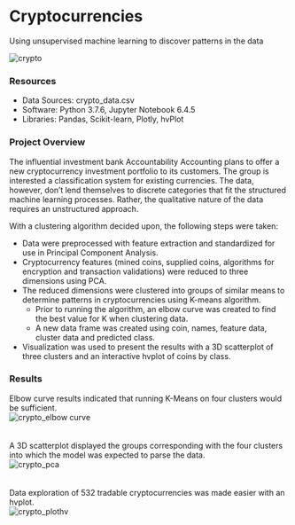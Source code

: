 
# Cryptocurrencies
Using unsupervised machine learning to discover patterns in the data

![crypto](https://user-images.githubusercontent.com/30667001/163814093-7852c317-83a9-4d43-8921-7d60f8f94137.png)

### Resources
- Data Sources: crypto_data.csv
- Software: Python 3.7.6, Jupyter Notebook 6.4.5
- Libraries: Pandas, Scikit-learn, Plotly, hvPlot

### Project Overview
The influential investment bank Accountability Accounting plans to offer a new cryptocurrency investment portfolio to its customers. The group is interested a classification system for existing currencies. The data, however, don’t lend themselves to discrete categories that fit the structured machine learning processes. Rather, the qualitative nature of the data requires an unstructured approach. </br>

With a clustering algorithm decided upon, the following steps were taken: </br>
- Data were preprocessed with feature extraction and standardized for use in Principal Component Analysis.
- Cryptocurrency features (mined coins, supplied coins, algorithms for encryption and transaction validations) were reduced to three dimensions using PCA.
- The reduced dimensions were clustered into groups of similar means to determine patterns in cryptocurrencies using K-means algorithm. </br>
  - Prior to running the algorithm, an elbow curve was created to find the best value for K when clustering data. </br>
  - A new data frame was created using coin, names, feature data, cluster data and predicted class.
- Visualization was used to present the results with a 3D scatterplot of three clusters and an interactive hvplot of coins by class.

### Results
Elbow curve results indicated that running K-Means on four clusters would be sufficient. </br>
![crypto_elbow curve](https://user-images.githubusercontent.com/30667001/163815069-25b4e380-888d-4994-9e15-41fecd0d49eb.png) </br> </br> </br>
A 3D scatterplot displayed the groups corresponding with the four clusters into which the model was expected to parse the data. </br>
![crypto_pca](https://user-images.githubusercontent.com/30667001/163815093-1106c6dc-3ad9-437c-92cd-c265eb5ccde9.png) </br> </br> </br>
Data exploration of 532 tradable cryptocurrencies was made easier with an hvplot.</br>
![crypto_plothv](https://user-images.githubusercontent.com/30667001/163840678-cbcb0572-d869-47fa-b5d0-ff50b8bfa461.png)


